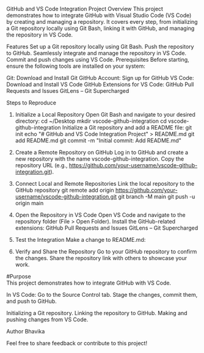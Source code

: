 GitHub and VS Code Integration Project
Overview
This project demonstrates how to integrate GitHub with Visual Studio Code (VS Code) by creating and managing a repository. It covers every step, from initializing a Git repository locally using Git Bash, linking it with GitHub, and managing the repository in VS Code.

Features
Set up a Git repository locally using Git Bash.
Push the repository to GitHub.
Seamlessly integrate and manage the repository in VS Code.
Commit and push changes using VS Code.
Prerequisites
Before starting, ensure the following tools are installed on your system:

Git: Download and Install Git
GitHub Account: Sign up for GitHub
VS Code: Download and Install VS Code
GitHub Extensions for VS Code:
GitHub Pull Requests and Issues
GitLens – Git Supercharged


Steps to Reproduce
1. Initialize a Local Repository
Open Git Bash and navigate to your desired directory:
cd ~/Desktop
mkdir vscode-github-integration
cd vscode-github-integration
Initialize a Git repository and add a README file:
git init
echo "# GitHub and VS Code Integration Project" > README.md
git add README.md
git commit -m "Initial commit: Add README.md"

2. Create a Remote Repository on GitHub
Log in to GitHub and create a new repository with the name vscode-github-integration.
Copy the repository URL (e.g., https://github.com/your-username/vscode-github-integration.git).

3. Connect Local and Remote Repositories
Link the local repository to the GitHub repository
git remote add origin https://github.com/your-username/vscode-github-integration.git
git branch -M main
git push -u origin main

4. Open the Repository in VS Code
Open VS Code and navigate to the repository folder (File > Open Folder).
Install the GitHub-related extensions:
GitHub Pull Requests and Issues
GitLens – Git Supercharged

5. Test the Integration
Make a change to README.md:

6. Verify and Share the Repository
Go to your GitHub repository to confirm the changes.
Share the repository link with others to showcase your work.

#Purpose  
This project demonstrates how to integrate GitHub with VS Code.

In VS Code:
Go to the Source Control tab.
Stage the changes, commit them, and push to GitHub.

Initializing a Git repository.
Linking the repository to GitHub.
Making and pushing changes from VS Code.


Author
Bhavika



Feel free to share feedback or contribute to this project!